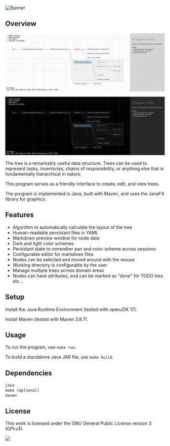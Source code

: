 ![Banner](https://s-christy.com/sbs/status-banner.svg?icon=notification/account_tree&hue=250&title=Tree%20Viewer&description=What%20is%20this%2C%20a%20viewer%20for%20trees%3F%0A)

## Overview

<p align="center">
  <img src="./assets/screenshot-light.png" />
</p>

<p align="center">
  <img src="./assets/screenshot-dark.png" />
</p>

The tree is a remarkably useful data structure. Trees can be used to represent
tasks, inventories, chains of responsibility, or anything else that is
fundamentally hierarchical in nature.

This program serves as a friendly interface to create, edit, and view trees.

The program is implemented in Java, built with Maven, and uses the JavaFX
library for graphics.

## Features

- Algorithm to automatically calculate the layout of the tree
- Human-readable persistant files in YAML
- Markdown preview window for node data
- Dark and light color schemes
- Persistant state to remember pan and color scheme across sessions
- Configurable editor for markdown files
- Nodes can be selected and moved around with the mouse
- Working directory is configurable by the user
- Manage multiple trees across domain areas
- Nodes can have attributes, and can be marked as "done" for TODO lists etc...

## Setup

Install the Java Runtime Environment (tested with openJDK 17).

Install Maven (tested with Maven 3.8.7).

## Usage

To run the program, use `make run`.

To build a standalone Java JAR file, use `make build`.

## Dependencies

```
java
make (optional)
maven
```

## License

This work is licensed under the GNU General Public License version 3 (GPLv3).

[<img src="https://s-christy.com/status-banner-service/GPLv3_Logo.svg" width="150" />](https://www.gnu.org/licenses/gpl-3.0.en.html)
